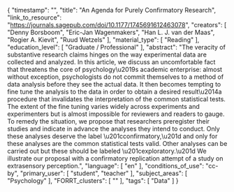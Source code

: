 {
    "timestamp": "",
    "title": "An Agenda for Purely Confirmatory Research",
    "link_to_resource": "https://journals.sagepub.com/doi/10.1177/1745691612463078",
    "creators": [
        "Denny Borsboom",
        "Eric-Jan Wagenmakers",
        "Han L. J. van der Maas",
        "Rogier A. Kievit",
        "Ruud Wetzels"
    ],
    "material_type": [
        "Reading"
    ],
    "education_level": [
        "Graduate / Professional"
    ],
    "abstract": "The veracity of substantive research claims hinges on the way experimental data are collected and analyzed. In this article, we discuss an uncomfortable fact that threatens the core of psychology\u2019s academic enterprise: almost without exception, psychologists do not commit themselves to a method of data analysis before they see the actual data. It then becomes tempting to fine tune the analysis to the data in order to obtain a desired result\u2014a procedure that invalidates the interpretation of the common statistical tests. The extent of the fine tuning varies widely across experiments and experimenters but is almost impossible for reviewers and readers to gauge. To remedy the situation, we propose that researchers preregister their studies and indicate in advance the analyses they intend to conduct. Only these analyses deserve the label \u201cconfirmatory,\u201d and only for these analyses are the common statistical tests valid. Other analyses can be carried out but these should be labeled \u201cexploratory.\u201d We illustrate our proposal with a confirmatory replication attempt of a study on extrasensory perception.",
    "language": [
        "en"
    ],
    "conditions_of_use": "cc-by",
    "primary_user": [
        "student",
        "teacher"
    ],
    "subject_areas": [
        "Psychology"
    ],
    "FORRT_clusters": [
        ""
    ],
    "tags": [
        "Data"
    ]
}